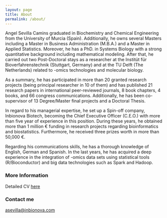 ```yaml
---
layout: page
title: About
permalink: /about/
---
```


Angel Sevilla Camins graduated in Biochemistry and Chemical Engineering from the University of Murcia (Spain). Additionally, he owns several Masters including a Master in Business Administration (M.B.A.) and a Master in Applied Statistics. Moreover, he has a PhD. in Systems Biology with a strong quantitative background including mathematical modeling. After that, he carried out two Post-Doctoral stays as a researcher at the Institüt für Bioverfahrenstechnik (Stuttgart, Germany) and at the TU Delft (The Netherlands) related to -omics technologies and molecular biology.  

As a summary, he has participated in more than 20 granted research projects (being principal researcher in 10 of them) and has published 21 research papers in international peer-reviewed journals, 8 book chapters, 4 books, and 66 congress communications. Additionally, he has been co-supervisor of 13 Degree/Master final projects and a Doctoral Thesis. 

In regard to his managerial expertise, he set up a Spin-off company, Inbionova Biotech, becoming the Chief Executive Officer (C.E.O.) with more than five year of experience in this position. During these years, he obtained more than 1 million € funding in research projects regarding bioinformatics and biostatistics. Furthermore, he received three prizes worth in more than 50,000 €. 

Regarding his communications skills, he has a thorough knowledge of English, German and Spanish. In the last years, he has acquired a deep experience in the integration of -omics data sets using statistical tools (R/Bioconductor) and big data technologies such as Spark and Hadoop.

### More Information

Detailed CV [here](https://nl.linkedin.com/in/angel-sevilla-76765927)

### Contact me

[asevilla@inbionova.com](mailto:asevilla@inbionova.com)